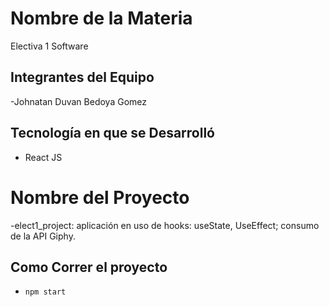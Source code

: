 # Nombre de la Materia
Electiva 1 Software

## Integrantes del Equipo
-Johnatan Duvan Bedoya Gomez 

## Tecnología en que se Desarrolló
- React JS

# Nombre del Proyecto
-elect1_project: aplicación en uso de hooks: useState, UseEffect; consumo de la API Giphy.

## Como Correr el proyecto
- `npm start`